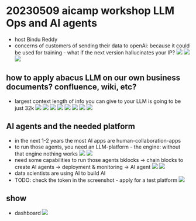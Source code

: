 # 20230509 aicamp workshop LLM Ops and AI agents
* host Bindu Reddy
* concerns of customers of sending their data to openAi: because it could be used for training - what if the next version hallucinates your IP?
![](img00.png)
![](img01.png)
![](img02.png)
## how to apply abacus LLM on our own business documents? confluence, wiki, etc?
* largest context length of info you can give to your LLM is going to be just 32k
![](img03.png)
![](img04.png)
![](img05.png)
![](img06.png)
![](img07.png)
![](img08.png)
![](img09.png)
![](img10.png)

## AI agents and the needed platform
* in the next 1-2 years the most AI apps are human-collaboration-apps
* to run those agents, you need an LLM-platform - the engine: without that engine nothing works
![](img11.png)
![](img12.png)
* need some capabilities to run those agents bklocks -> chain blocks to create AI agents -> deployment & monitoring -> AI agent
![](img13.png)
![](img14.png)
* data scientists are using AI to build AI
* TODO: check the token in the screenshot - apply for a test platform
![](img15.png)

## show
* dashboard
![](img16.png)

